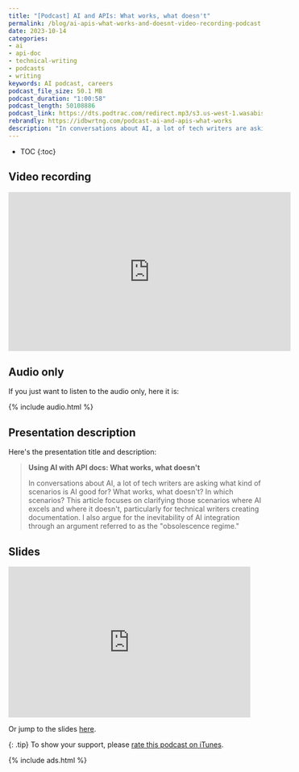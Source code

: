 ```yaml
---
title: "[Podcast] AI and APIs: What works, what doesn't"
permalink: /blog/ai-apis-what-works-and-doesnt-video-recording-podcast
date: 2023-10-14
categories:
- ai
- api-doc
- technical-writing
- podcasts
- writing
keywords: AI podcast, careers
podcast_file_size: 50.1 MB
podcast_duration: "1:00:58"
podcast_length: 50108886 
podcast_link: https://dts.podtrac.com/redirect.mp3/s3.us-west-1.wasabisys.com/idbwmedia.com/podcasts/ai_and_apis.mp3
rebrandly: https://idbwrtng.com/podcast-ai-and-apis-what-works
description: "In conversations about AI, a lot of tech writers are asking what kind of scenarios is AI good for? What works, what doesn’t? In which scenarios? You may have read my responses to these questions before in previous posts, but this time I recorded a podcast with slides. In the podcast, I try to pull together these ideas into more of a narrative shape and flow. This podcast focuses on clarifying those scenarios where AI excels and where it doesn’t, particularly for technical writers creating documentation. I also argue for the inevitability of AI integration through an argument referred to as the 'obsolescence regime.'"
---
```


* TOC
{:toc}

## Video recording

<iframe width="560" height="315" src="https://www.youtube.com/embed/cacDYvA5ZTI" title="YouTube video player" frameborder="0" allow="accelerometer; autoplay; clipboard-write; encrypted-media; gyroscope; picture-in-picture" allowfullscreen></iframe>

## Audio only

If you just want to listen to the audio only, here it is: 

{% include audio.html %}

## Presentation description

Here's the presentation title and description:

> **Using AI with API docs: What works, what doesn't**
> 
> In conversations about AI, a lot of tech writers are asking what kind of scenarios is AI good for? What works, what doesn't? In which scenarios? This article focuses on clarifying those scenarios where AI excels and where it doesn't, particularly for technical writers creating documentation. I also argue for the inevitability of AI integration through an argument referred to as the "obsolescence regime."

## Slides

<iframe src="https://docs.google.com/presentation/d/e/2PACX-1vRlAJQpvn70WzeR13gSyU5_I1Sf4yxb9njfdoAqXc4P-5ranmGnHSTWj6AwlNv73k_s3EB8PGNnO0sw/embed?start=false&loop=false&delayms=3000" frameborder="0" width="480" height="299" allowfullscreen="true" mozallowfullscreen="true" webkitallowfullscreen="true"></iframe>

Or jump to the slides <a href="https://docs.google.com/presentation/d/1qk7QccovYHl1AOJw23aLbxUezl-0GuDlaBxmTIXFMhI/">here</a>.

{: .tip}
To show your support, please <a href="https://podcasts.apple.com/us/podcast/id-rather-be-writing-podcast/id277365275">rate this podcast on iTunes</a>.

{% include ads.html %}
